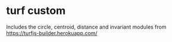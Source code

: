 # turf custom

Includes the circle, centroid, distance and invariant modules from https://turfjs-builder.herokuapp.com/
